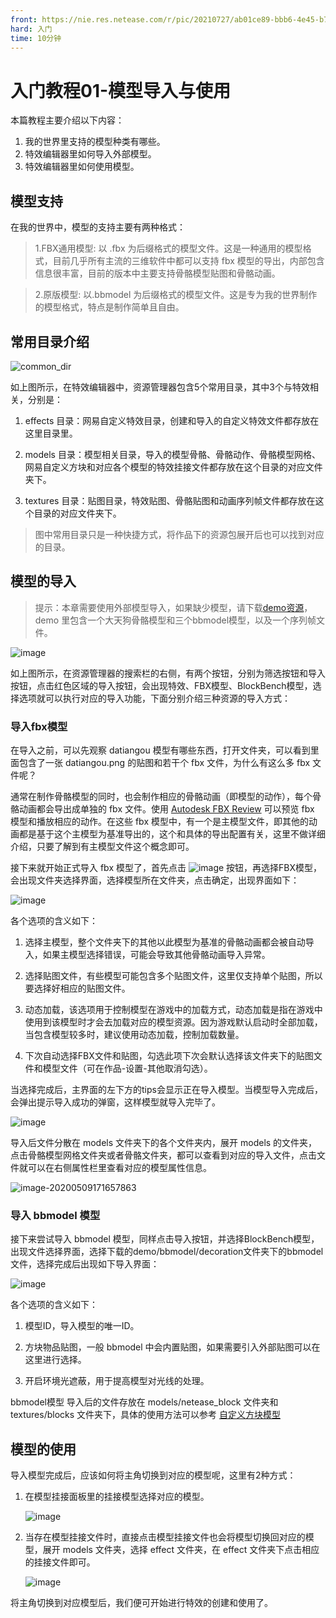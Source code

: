 ```yaml
---
front: https://nie.res.netease.com/r/pic/20210727/ab01ce89-bbb6-4e45-b7c6-ff3f08542d86.png
hard: 入门
time: 10分钟
---
```


# 入门教程01-模型导入与使用

本篇教程主要介绍以下内容：

1. 我的世界里支持的模型种类有哪些。
2. 特效编辑器里如何导入外部模型。
3. 特效编辑器里如何使用模型。

## 模型支持

在我的世界中，模型的支持主要有两种格式：

>1.FBX通用模型: 以 .fbx 为后缀格式的模型文件。这是一种通用的模型格式，目前几乎所有主流的三维软件中都可以支持 fbx 模型的导出，内部包含信息很丰富，目前的版本中主要支持骨骼模型贴图和骨骼动画。

>2.原版模型: 以.bbmodel 为后缀格式的模型文件。这是专为我的世界制作的模型格式，特点是制作简单且自由。

## 常用目录介绍

![common_dir](./images/common_dir.png)

如上图所示，在特效编辑器中，资源管理器包含5个常用目录，其中3个与特效相关，分别是：

1. effects 目录：网易自定义特效目录，创建和导入的自定义特效文件都存放在这里目录里。

2. models 目录：模型相关目录，导入的模型骨骼、骨骼动作、骨骼模型网格、网易自定义方块和对应各个模型的特效挂接文件都存放在这个目录的对应文件夹下。

3. textures 目录：贴图目录，特效贴图、骨骼贴图和动画序列帧文件都存放在这个目录的对应文件夹下。

> 图中常用目录只是一种快捷方式，将作品下的资源包展开后也可以找到对应的目录。

## 模型的导入

> 提示：本章需要使用外部模型导入，如果缺少模型，请下载[demo资源](https://x19.gdl.netease.com/demo.zip)，demo 里包含一个大天狗骨骼模型和三个bbmodel模型，以及一个序列帧文件。

![image](./images/model_import_panel.png)

如上图所示，在资源管理器的搜索栏的右侧，有两个按钮，分别为筛选按钮和导入按钮，点击红色区域的导入按钮，会出现特效、FBX模型、BlockBench模型，选择选项就可以执行对应的导入功能，下面分别介绍三种资源的导入方式：

### 导入fbx模型

在导入之前，可以先观察 datiangou 模型有哪些东西，打开文件夹，可以看到里面包含了一张 datiangou.png 的贴图和若干个 fbx 文件，为什么有这么多 fbx 文件呢？

通常在制作骨骼模型的同时，也会制作相应的骨骼动画（即模型的动作），每个骨骼动画都会导出成单独的 fbx 文件。使用 [Autodesk FBX Review](https://www.autodesk.com/products/fbx/fbx-review) 可以预览 fbx 模型和播放相应的动作。在这些 fbx 模型中，有一个是主模型文件，即其他的动画都是基于这个主模型为基准导出的，这个和具体的导出配置有关，这里不做详细介绍，只要了解到有主模型文件这个概念即可。

接下来就开始正式导入 fbx 模型了，首先点击 ![image](./images/button_import.png) 按钮，再选择FBX模型，会出现文件夹选择界面，选择模型所在文件夹，点击确定，出现界面如下：

![image](./images/import_fbx_panel.png)

各个选项的含义如下：

1. 选择主模型，整个文件夹下的其他以此模型为基准的骨骼动画都会被自动导入，如果主模型选择错误，可能会导致其他骨骼动画导入异常。

2. 选择贴图文件，有些模型可能包含多个贴图文件，这里仅支持单个贴图，所以要选择好相应的贴图文件。

3. 动态加载，该选项用于控制模型在游戏中的加载方式，动态加载是指在游戏中使用到该模型时才会去加载对应的模型资源。因为游戏默认启动时全部加载，当包含模型较多时，建议使用动态加载，控制加载数量。

4. 下次自动选择FBX文件和贴图，勾选此项下次会默认选择该文件夹下的贴图文件和模型文件（可在作品-设置-其他取消勾选）。

当选择完成后，主界面的左下方的tips会显示正在导入模型。当模型导入完成后，会弹出提示导入成功的弹窗，这样模型就导入完毕了。

![image](./images/import_success_panel.png)

导入后文件分散在 models 文件夹下的各个文件夹内，展开 models 的文件夹，点击骨骼模型网格文件夹或者骨骼文件夹，都可以查看到对应的导入文件，点击文件就可以在右侧属性栏里查看对应的模型属性信息。

![image-20200509171657863](./images/model_property_panel.png)

### 导入 bbmodel 模型

接下来尝试导入 bbmodel 模型，同样点击导入按钮，并选择BlockBench模型，出现文件选择界面，选择下载的demo/bbmodel/decoration文件夹下的bbmodel文件，选择完成后出现如下导入界面：

![image](./images/import_bb_panel.png)

各个选项的含义如下：

1. 模型ID，导入模型的唯一ID。

2. 方块物品贴图，一般 bbmodel 中会内置贴图，如果需要引入外部贴图可以在这里进行选择。

3. 开启环境光遮蔽，用于提高模型对光线的处理。

bbmodel模型 导入后的文件存放在 models/netease_block 文件夹和 textures/blocks 文件夹下，具体的使用方法可以参考 [自定义方块模型](../../20-玩法开发/15-自定义游戏内容/2-自定义方块/5-自定义方块模型.md)

## 模型的使用

导入模型完成后，应该如何将主角切换到对应的模型呢，这里有2种方式：

1. 在模型挂接面板里的挂接模型选择对应的模型。

    ![image](./images/change_model01.gif)

2. 当存在模型挂接文件时，直接点击模型挂接文件也会将模型切换回对应的模型，展开 models 文件夹，选择 effect 文件夹，在 effect 文件夹下点击相应的挂接文件即可。

    ![image](./images/change_model03.gif)


将主角切换到对应模型后，我们便可开始进行特效的创建和使用了。